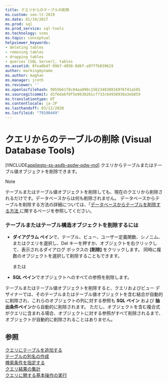 ```yaml
---
title: クエリからのテーブルの削除
ms.custom: seo-lt-2019
ms.date: 01/19/2017
ms.prod: sql
ms.prod_service: sql-tools
ms.technology: ssms
ms.topic: conceptual
helpviewer_keywords:
- deleting tables
- removing tables
- dropping tables
- queries [SQL Server], tables
ms.assetid: 8fea0b4f-99b7-4050-8d6f-a97ffb839619
author: markingmyname
ms.author: maghan
ms.manager: jroth
ms.reviewer: ''
ms.openlocfilehash: 9955b61f8c04aa890c156234838816976f41a585
ms.sourcegitcommit: d1f6da6f0f5e9630261cf733c64958938a3eb859
ms.translationtype: HT
ms.contentlocale: ja-JP
ms.lasthandoff: 03/12/2020
ms.locfileid: "79198449"
---
```

# <a name="remove-tables-from-queries-visual-database-tools"></a>クエリからのテーブルの削除 (Visual Database Tools)
[!INCLUDE[appliesto-ss-asdb-asdw-pdw-md](../../includes/appliesto-ss-asdb-asdw-pdw-md.md)]
クエリからテーブルまたはテーブル値オブジェクトを削除できます。  
  
> [!NOTE]  
> テーブルまたはテーブル値オブジェクトを削除しても、現在のクエリから削除されるだけです。データベースからは何も削除されません。 データベースからテーブルを削除する方法の詳細については、「[データベースからテーブルを削除する方法 ](https://msdn.microsoft.com/ca6aa3e9-9885-44c3-bafc-aec441fd97ec) に関するぺージを参照してください。  
  
### <a name="to-remove-a-table-or-table-structured-object"></a>テーブルまたはテーブル構造オブジェクトを削除するには  
  
-   **ダイアグラム ペイン**で、テーブル、ビュー、ユーザー定義関数、シノニム、またはクエリを選択し、Del キーを押すか、オブジェクトを右クリックして、表示されるダイアログ ボックスの **[削除]** をクリックします。 同時に複数のオブジェクトを選択して削除することもできます。  
  
    または  
  
-   **SQL ペイン**でオブジェクトへのすべての参照を削除します。  
  
テーブルまたはテーブル値オブジェクトを削除すると、クエリおよびビュー デザイナーでは、そのテーブルまたはテーブル値オブジェクトを含む結合が自動的に削除され、これらのオブジェクトの列に対する参照も **SQL ペイン** および **抽出条件ペイン**から自動的に削除されます。 ただし、オブジェクトを含む複合式がクエリに含まれる場合、オブジェクトに対する参照がすべて削除されるまで、オブジェクトが自動的に削除されることはありません。  
  
## <a name="see-also"></a>参照  
[クエリにテーブルを追加する](../../ssms/visual-db-tools/add-tables-to-queries-visual-database-tools.md)  
[テーブルの別名の作成](../../ssms/visual-db-tools/create-table-aliases-visual-database-tools.md)  
[検索条件を指定する](../../ssms/visual-db-tools/specify-search-criteria-visual-database-tools.md)  
[クエリ結果の集計](../../ssms/visual-db-tools/summarize-query-results-visual-database-tools.md)  
[クエリに関する基本操作の実行](../../ssms/visual-db-tools/perform-basic-operations-with-queries-visual-database-tools.md)  
  
